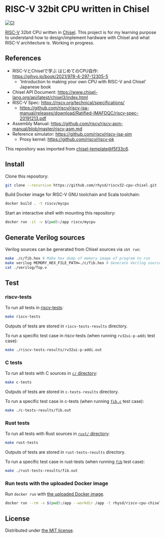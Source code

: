 RISC-V 32bit CPU written in Chisel
==================================
[![CI][ci-badge]][ci]

[RISC-V][riscv] 32bit CPU written in [Chisel][chisel]. This project is for my learning purpose to understand how to design/implement
hardware with Chisel and what RISC-V architecture is. Working in progress.

## References

- RISC-VとChiselで学ぶ はじめてのCPU自作: https://gihyo.jp/book/2021/978-4-297-12305-5
  -  'Introduction to making your own CPU with RISC-V and Chisel' Japanese book
- Chisel API Document: https://www.chisel-lang.org/api/latest/chisel3/index.html
- RISC-V Spec: https://riscv.org/technical/specifications/
  - https://github.com/riscv/riscv-isa-manual/releases/download/Ratified-IMAFDQC/riscv-spec-20191213.pdf
- Assembly Manual: https://github.com/riscv/riscv-asm-manual/blob/master/riscv-asm.md
- Reference simulator: https://github.com/riscv/riscv-isa-sim
  - Proxy kernel: https://github.com/riscv/riscv-pk

This repository was imported from [chisel-template@f5f33c6](https://github.com/freechipsproject/chisel-template/tree/f5f33c69f04a64531cbdb31581e09b95583fba91).

## Install

Clone this repository:

```sh
git clone --recursive https://github.com/rhysd/riscv32-cpu-chisel.git
```

Build Docker image for RISC-V GNU toolchain and Scala toolchain:

```sh
docker build . -t riscv/mycpu
```

Start an interactive shell with mounting this repository:

```sh
docker run -it -v $(pwd):/app riscv/mycpu
```

## Generate Verilog sources

Verilog sources can be generated from Chisel sources via `sbt run`:

```sh
make ./c/fib.hex # Make hex dump of memory image of program to run
make verilog MEMORY_HEX_FILE_PATH=./c/fib.hex # Generate Verilog sources
cat ./verilog/Top.v
```

## Test

### riscv-tests

To run all tests in [riscv-tests](https://github.com/riscv/riscv-tests):

```sh
make riscv-tests
```

Outputs of tests are stored in `riscv-tests-results` directory.

To run a specific test case in riscv-tests (when running `rv32ui-p-addi` test case):

```sh
make ./riscv-tests-results/rv32ui-p-addi.out
```

### C tests

To run all tests with C sources in [`c/` directory](./c/):

```sh
make c-tests
```

Outputs of tests are stored in `c-tests-results` directory.

To run a specific test case in c-tests (when running [`fib.c`](./c/fib.c) test case):

```sh
make ./c-tests-results/fib.out
```

### Rust tests

To run all tests with Rust sources in [`rust/` directory](./rust/):

```sh
make rust-tests
```

Outputs of tests are stored in `rust-tests-results` directory.

To run a specific test case in rust-tests (when running [`fib`](./rust/src/fib) test case):

```sh
make ./rust-tests-results/fib.out
```

### Run tests with the uploaded Docker image

Run `docker run` with [the uploaded Docker image][docker].

```sh
docker run --rm -v $(pwd):/app --workdir /app -t rhysd/riscv-cpu-chisel:latest make riscv-tests
```

## License

Distributed under [the MIT license](./LICENSE.txt).

[ci-badge]: https://github.com/rhysd/riscv32-cpu-chisel/actions/workflows/ci.yaml/badge.svg
[ci]: https://github.com/rhysd/riscv32-cpu-chisel/actions/workflows/ci.yaml
[riscv]: https://riscv.org/
[chisel]: https://www.chisel-lang.org/
[docker]: https://hub.docker.com/r/rhysd/riscv-cpu-chisel

